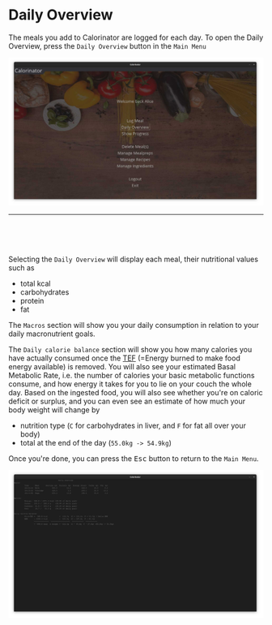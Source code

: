 # Daily Overview

The meals you add to Calorinator are logged for each day. To open the Daily Overview, press the `Daily Overview` button in the `Main Menu`


![](https://raw.githubusercontent.com/MarkusOttela/ot-harjoitustyo/master/Documentation/Manual/Screenshots/10_daily_overview/0.jpg)

---
<br><br><br>


Selecting the `Daily Overview` will display each meal, their nutritional values such as 
* total kcal
* carbohydrates
* protein
* fat

The `Macros` section will show you your daily consumption in relation to your daily macronutrient goals.

The `Daily calorie balance` section will show you how many calories you have actually consumed once the [TEF](https://examine.com/outcomes/thermic-effect-of-food/) 
(=Energy burned to make food energy available) is removed. You will also see your estimated Basal Metabolic Rate,
i.e. the number of calories your basic metabolic functions consume, and how energy it takes for you to lie on your 
couch the whole day. Based on the ingested food, you will also see whether you're on caloric deficit or surplus, and
you can even see an estimate of how much your body weight will change by 
* nutrition type (`C` for carbohydrates in liver, and `F` for fat all over your body)
* total at the end of the day (`55.0kg -> 54.9kg`)

Once you're done, you can press the <kbd>Esc</kbd> button to return to the `Main Menu`.

![](https://raw.githubusercontent.com/MarkusOttela/ot-harjoitustyo/master/Documentation/Manual/Screenshots/10_daily_overview/1.jpg)

